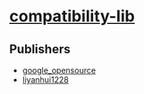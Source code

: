 # [compatibility-lib](https://pypi.org/project/compatibility-lib)



## Publishers
- [google_opensource](https://pypi.org/user/google_opensource)
- [liyanhui1228](https://pypi.org/user/liyanhui1228)

